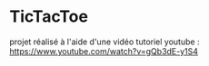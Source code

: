 # TicTacToe

projet réalisé à l'aide d'une vidéo tutoriel youtube : https://www.youtube.com/watch?v=gQb3dE-y1S4
